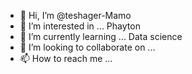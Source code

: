 - 👋 Hi, I’m @teshager-Mamo
- 👀 I’m interested in ... Phayton
- 🌱 I’m currently learning ... Data science
- 💞️ I’m looking to collaborate on ...
- 📫 How to reach me ...

<!---
teshager-Mamo/teshager-Mamo is a ✨ special ✨ repository because its `README.md` (this file) appears on your GitHub profile.
You can click the Preview link to take a look at your changes.
--->
